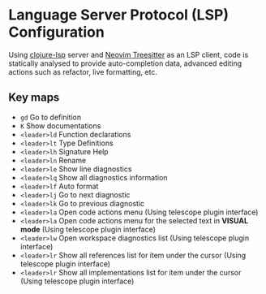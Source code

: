 # Language Server Protocol (LSP) Configuration

Using [clojure-lsp](https://clojure-lsp.io/) server and [Neovim Treesitter](https://tree-sitter.github.io/tree-sitter/) as an LSP client, code is statically analysed to provide auto-completion data, advanced editing actions such as refactor, live formatting, etc.

## Key maps


- `gd` Go to definition
- `K` Show documentations
- `<leader>ld` Function declarations
- `<leader>lt` Type Definitions
- `<leader>lh` Signature Help
- `<leader>ln` Rename
- `<leader>le` Show line diagnostics
- `<leader>lq` Show all diagnostics information
- `<leader>lf` Auto format
- `<leader>lj` Go to next diagnostic
- `<leader>lk` Go to previous diagnostic
- `<leader>la` Open code actions menu (Using telescope plugin interface)
- `<leader>la` Open code actions menu for the selected text in **VISUAL mode** (Using telescope plugin interface)
- `<leader>lw` Open workspace diagnostics list (Using telescope plugin interface)
- `<leader>lr` Show all references list for item under the cursor (Using telescope plugin interface)
- `<leader>lr` Show all implementations list for item under the cursor (Using telescope plugin interface)
